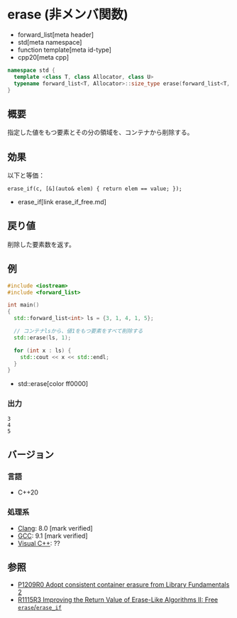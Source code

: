 # erase (非メンバ関数)
* forward_list[meta header]
* std[meta namespace]
* function template[meta id-type]
* cpp20[meta cpp]

```cpp
namespace std {
  template <class T, class Allocator, class U>
  typename forward_list<T, Allocator>::size_type erase(forward_list<T, Allocator>& c, const U& value);
}
```

## 概要
指定した値をもつ要素とその分の領域を、コンテナから削除する。


## 効果
以下と等価：

```
erase_if(c, [&](auto& elem) { return elem == value; });
```
* erase_if[link erase_if_free.md]


## 戻り値
削除した要素数を返す。


## 例
```cpp example
#include <iostream>
#include <forward_list>

int main()
{
  std::forward_list<int> ls = {3, 1, 4, 1, 5};

  // コンテナlsから、値1をもつ要素をすべて削除する
  std::erase(ls, 1);

  for (int x : ls) {
    std::cout << x << std::endl;
  }
}
```
* std::erase[color ff0000]

### 出力
```
3
4
5
```

## バージョン
### 言語
- C++20

### 処理系
- [Clang](/implementation.md#clang): 8.0 [mark verified]
- [GCC](/implementation.md#gcc): 9.1 [mark verified]
- [Visual C++](/implementation.md#visual_cpp): ??


## 参照
- [P1209R0 Adopt consistent container erasure from Library Fundamentals 2](http://www.open-std.org/jtc1/sc22/wg21/docs/papers/2018/p1209r0.html)
- [R1115R3 Improving the Return Value of Erase-Like Algorithms II: Free `erase`/`erase_if`](http://www.open-std.org/jtc1/sc22/wg21/docs/papers/2019/p1115r3.pdf)
